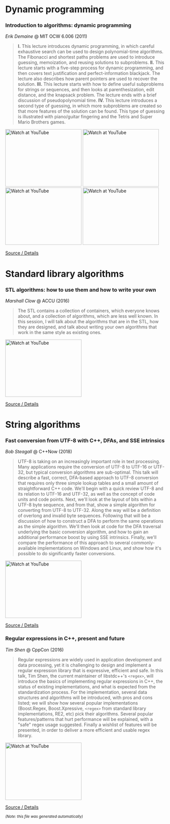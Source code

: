 # Dynamic programming
### Introduction to algorithms: dynamic programming

*Erik Demaine* @ MIT OCW 6.006 (2011)

> <b>I.</b> This lecture introduces dynamic programming, in which careful exhaustive search can be used to design polynomial-time algorithms. The Fibonacci and shortest paths problems are used to introduce guessing, memoization, and reusing solutions to subproblems. <b>II.</b> This lecture starts with a five-step process for dynamic programming, and then covers text justification and perfect-information blackjack. The lecture also describes how parent pointers are used to recover the solution. <b>III.</b> This lecture starts with how to define useful subproblems for strings or sequences, and then looks at parenthesization, edit distance, and the knapsack problem. The lecture ends with a brief discussion of pseudopolynomial time. <b>IV.</b> This lecture introduces a second type of guessing, in which more subproblems are created so that more features of the solution can be found. This type of guessing is illustrated with piano/guitar fingering and the Tetris and Super Mario Brothers games.

<a href="http://www.youtube.com/watch?feature=player_embedded&v=OQ5jsbhAv_M" target="_blank"><img src="http://img.youtube.com/vi/OQ5jsbhAv_M/0.jpg" alt="Watch at YouTube" width="240" height="180"></a> <a href="http://www.youtube.com/watch?feature=player_embedded&v=ENyox7kNKeY" target="_blank"><img src="http://img.youtube.com/vi/ENyox7kNKeY/0.jpg" alt="Watch at YouTube" width="240" height="180"></a> <a href="http://www.youtube.com/watch?feature=player_embedded&v=ocZMDMZwhCY" target="_blank"><img src="http://img.youtube.com/vi/ocZMDMZwhCY/0.jpg" alt="Watch at YouTube" width="240" height="180"></a> <a href="http://www.youtube.com/watch?feature=player_embedded&v=tp4_UXaVyx8" target="_blank"><img src="http://img.youtube.com/vi/tp4_UXaVyx8/0.jpg" alt="Watch at YouTube" width="240" height="180"></a> 

[Source / Details](https://ocw.mit.edu/courses/electrical-engineering-and-computer-science/6-006-introduction-to-algorithms-fall-2011/index.htm)

# Standard library algorithms
### STL algorithms: how to use them and how to write your own

*Marshall Clow* @ ACCU (2016)

> The STL contains a collection of containers, which everyone knows about, and a collection of algorithms, which are less well known. In this session, I will talk about the algorithms that are in the STL, how they are designed, and talk about writing your own algorithms that work in the same style as existing ones.

<a href="http://www.youtube.com/watch?feature=player_embedded&v=3nXLxMYXgWs" target="_blank"><img src="http://img.youtube.com/vi/3nXLxMYXgWs/0.jpg" alt="Watch at YouTube" width="240" height="180"></a> 

[Source / Details](https://accu.org/index.php/conferences/accu_conference_2016/accu2016_sessions#STL_Algorithms_%E2%80%93_How_to_Use_Them_and_How_to_Write_Your_Own)

# String algorithms
### Fast conversion from UTF-8 with C++, DFAs, and SSE intrinsics

*Bob Steagall* @ C++Now (2018)

> UTF-8 is taking on an increasingly important role in text processing. Many applications require the conversion of UTF-8 to UTF-16 or UTF-32, but typical conversion algorithms are sub-optimal. This talk will describe a fast, correct, DFA-based approach to UTF-8 conversion that requires only three simple lookup tables and a small amount of straightforward C++ code. We'll begin with a quick review UTF-8 and its relation to UTF-16 and UTF-32, as well as the concept of code units and code points. Next, we'll look at the layout of bits within a UTF-8 byte sequence, and from that, show a simple algorithm for converting from UTF-8 to UTF-32. Along the way will be a definition of overlong and invalid byte sequences. Following that will be a discussion of how to construct a DFA to perform the same operations as the simple algorithm. We'll then look at code for the DFA traversal underlying the basic conversion algorithm, and how to gain an additional performance boost by using SSE intrinsics. Finally, we'll compare the performance of this approach to several commonly-available implementations on Windows and Linux, and show how it's possible to do significantly faster conversions. 

<a href="http://www.youtube.com/watch?feature=player_embedded&v=h5oczBeib_M" target="_blank"><img src="http://img.youtube.com/vi/h5oczBeib_M/0.jpg" alt="Watch at YouTube" width="240" height="180"></a> 

[Source / Details](https://cppnow2018.sched.com/event/EC6x/fast-conversion-from-utf-8-with-c-dfas-and-sse-intrinsics)

### Regular expressions in C++, present and future

*Tim Shen* @ CppCon (2016)

> Regular expressions are widely used in application development and data processing, yet it is challenging to design and implement a regular expression library that is expressive, efficient and safe. In this talk, Tim Shen, the current maintainer of libstdc++'s `<regex>`, will introduce the basics of implementing regular expressions in C++, the status of existing implementations, and what is expected from the standardization process. For the implementation, several data structures and algorithms will be introduced, with pros and cons listed; we will show how several popular implementations (Boost.Regex, Boost.Xpressive, `<regex>` from standard library implementations, RE2, etc) pick their algorithms. Several popular features/patterns that hurt performance will be explained, with a "safe" regex usage suggested. Finally a wishlist of features will be presented, in order to deliver a more efficient and usable regex library. 

<a href="http://www.youtube.com/watch?feature=player_embedded&v=N_rkHzhXueo" target="_blank"><img src="http://img.youtube.com/vi/N_rkHzhXueo/0.jpg" alt="Watch at YouTube" width="240" height="180"></a> 

[Source / Details](https://cppcon2016.sched.com/event/7nDI/regular-expressions-in-c-present-and-future)

<sub>*(Note: this file was generated automatically)*</sub>